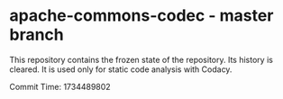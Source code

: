 # apache-commons-codec - master branch

This repository contains the frozen state of the repository.
Its history is cleared. It is used only for static code
analysis with Codacy.

Commit Time: 1734489802